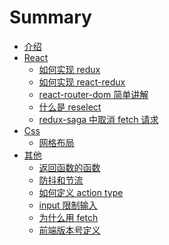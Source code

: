 # Summary

- [介绍](README.md)
- [React](./React/README.md)
  - [如何实现 redux](./React/how_to_implement_redux.md)
  - [如何实现 react-redux](./React/how_to_implement_react-redux.md)
  - [react-router-dom 简单讲解](./React/the_simple_react-router-dom.md)
  - [什么是 reselect](./React/what_is_reselect.md)
  - [redux-saga 中取消 fetch 请求](./React/cancel_fetch_in_redux-saga.md)
    <!-- - [虚拟列表](./React/virtual_list.md) -->
- [Css](./Css/README.md#other)
  - [网格布局](./Css/grid_layout.md)
- [其他](./Other/README.md#other)
  <!-- - [关于 history 的小知识](./Other/the_tips_of_history.md) -->
  - [返回函数的函数](./Other/function_return_function.md)
  - [防抖和节流](./Other/debounce_and_throttle.md)
  - [如何定义 action type](./Other/how_to_definition_action_type.md)
  - [input 限制输入](./Other/how_to_limit_in_react_input.md)
  - [为什么用 fetch](./Other/why_fetch.md)
  - [前端版本号定义](./Other/version_of_fontend_project.md)
